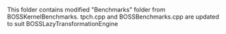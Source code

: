 This folder contains modified "Benchmarks" folder from BOSSKernelBenchmarks.
tpch.cpp and BOSSBenchmarks.cpp are updated to suit BOSSLazyTransformationEngine
